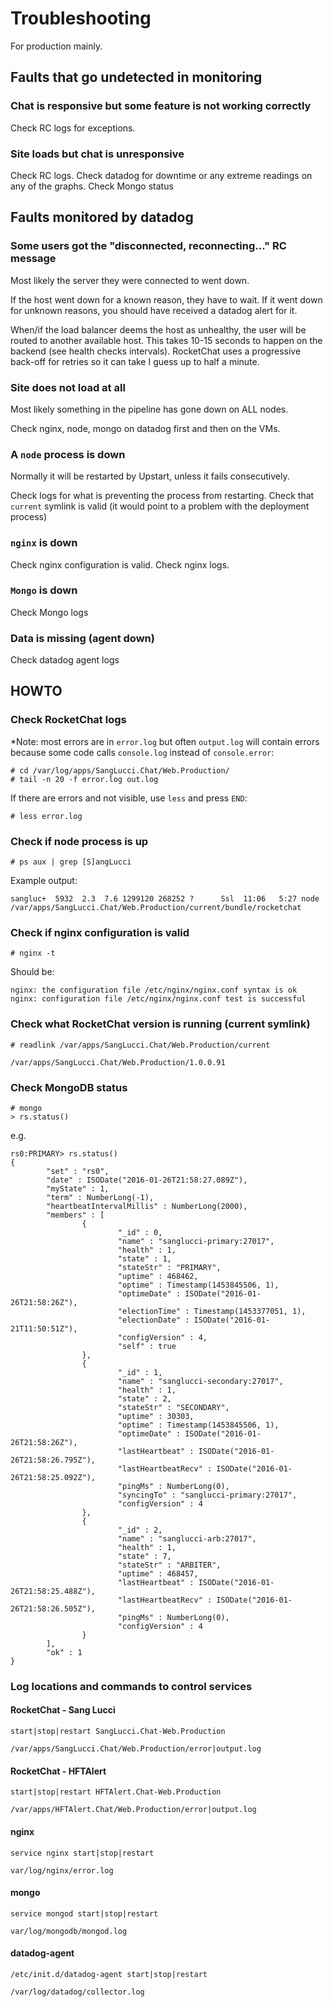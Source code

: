 # Troubleshooting

For production mainly.

## Faults that go undetected in monitoring

### Chat is responsive but some feature is not working correctly

Check RC logs for exceptions.

### Site loads but chat is unresponsive

Check RC logs. 
Check datadog for downtime or any extreme readings on any of the graphs.
Check Mongo status

## Faults monitored by datadog

### Some users got the "disconnected, reconnecting..." RC message

Most likely the server they were connected to went down.

If the host went down for a known reason, they have to wait. If it went down for unknown reasons, you should have received a datadog alert for it.

When/if the load balancer deems the host as unhealthy, the user will be routed to another available host. This takes 10-15 seconds to happen on the backend (see health checks intervals). RocketChat uses a progressive back-off for retries so it can take I guess up to half a minute. 

### Site does not load at all

Most likely something in the pipeline has gone down on ALL nodes. 

Check nginx, node, mongo on datadog first and then on the VMs. 

### A `node` process is down

Normally it will be restarted by Upstart, unless it fails consecutively. 

Check logs for what is preventing the process from restarting.
Check that `current` symlink is valid (it would point to a problem with the deployment process) 

### `nginx` is down

Check nginx configuration is valid.
Check nginx logs. 

### `Mongo` is down

Check Mongo logs

### Data is missing (agent down)

Check datadog agent logs

## HOWTO

### Check RocketChat logs

*Note: most errors are in `error.log` but often `output.log` will contain errors because some code calls `console.log` instead of `console.error`:

```
# cd /var/log/apps/SangLucci.Chat/Web.Production/
# tail -n 20 -f error.log out.log
```

If there are errors and not visible, use `less` and press `END`:

```
# less error.log
```

### Check if node process is up

```
# ps aux | grep [S]angLucci
```

Example output:

```
sangluc+  5932  2.3  7.6 1299120 268252 ?      Ssl  11:06   5:27 node /var/apps/SangLucci.Chat/Web.Production/current/bundle/rocketchat
```

### Check if nginx configuration is valid

```
# nginx -t
```

Should be:

```
nginx: the configuration file /etc/nginx/nginx.conf syntax is ok
nginx: configuration file /etc/nginx/nginx.conf test is successful
```

### Check what RocketChat version is running (current symlink)

```
# readlink /var/apps/SangLucci.Chat/Web.Production/current

/var/apps/SangLucci.Chat/Web.Production/1.0.0.91

```

### Check MongoDB status

```
# mongo
> rs.status()
```

e.g.

```
rs0:PRIMARY> rs.status()
{
        "set" : "rs0",
        "date" : ISODate("2016-01-26T21:58:27.089Z"),
        "myState" : 1,
        "term" : NumberLong(-1),
        "heartbeatIntervalMillis" : NumberLong(2000),
        "members" : [
                {
                        "_id" : 0,
                        "name" : "sanglucci-primary:27017",
                        "health" : 1,
                        "state" : 1,
                        "stateStr" : "PRIMARY",
                        "uptime" : 468462,
                        "optime" : Timestamp(1453845506, 1),
                        "optimeDate" : ISODate("2016-01-26T21:58:26Z"),
                        "electionTime" : Timestamp(1453377051, 1),
                        "electionDate" : ISODate("2016-01-21T11:50:51Z"),
                        "configVersion" : 4,
                        "self" : true
                },
                {
                        "_id" : 1,
                        "name" : "sanglucci-secondary:27017",
                        "health" : 1,
                        "state" : 2,
                        "stateStr" : "SECONDARY",
                        "uptime" : 30303,
                        "optime" : Timestamp(1453845506, 1),
                        "optimeDate" : ISODate("2016-01-26T21:58:26Z"),
                        "lastHeartbeat" : ISODate("2016-01-26T21:58:26.795Z"),
                        "lastHeartbeatRecv" : ISODate("2016-01-26T21:58:25.092Z"),
                        "pingMs" : NumberLong(0),
                        "syncingTo" : "sanglucci-primary:27017",
                        "configVersion" : 4
                },
                {
                        "_id" : 2,
                        "name" : "sanglucci-arb:27017",
                        "health" : 1,
                        "state" : 7,
                        "stateStr" : "ARBITER",
                        "uptime" : 468457,
                        "lastHeartbeat" : ISODate("2016-01-26T21:58:25.488Z"),
                        "lastHeartbeatRecv" : ISODate("2016-01-26T21:58:26.505Z"),
                        "pingMs" : NumberLong(0),
                        "configVersion" : 4
                }
        ],
        "ok" : 1
}

```

### Log locations and commands to control services

#### RocketChat - Sang Lucci

`start|stop|restart SangLucci.Chat-Web.Production`

`/var/apps/SangLucci.Chat/Web.Production/error|output.log`

#### RocketChat - HFTAlert

`start|stop|restart HFTAlert.Chat-Web.Production`

`/var/apps/HFTAlert.Chat/Web.Production/error|output.log`

#### nginx

`service nginx start|stop|restart`

`var/log/nginx/error.log`

#### mongo

`service mongod start|stop|restart`

`var/log/mongodb/mongod.log`

#### datadog-agent

`/etc/init.d/datadog-agent start|stop|restart`

`/var/log/datadog/collector.log`
